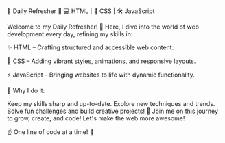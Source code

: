 🚀 Daily Refresher 🌟
💻 HTML | 🎨 CSS | 🛠️ JavaScript
 
Welcome to my Daily Refresher! 🚀 Here, I dive into the world of web development every day, refining my skills in:

✨ HTML – Crafting structured and accessible web content.

🎨 CSS – Adding vibrant styles, animations, and responsive layouts.

⚡ JavaScript – Bringing websites to life with dynamic functionality.

🧠 Why I do it: 
 
Keep my skills sharp and up-to-date.
Explore new techniques and trends.
Solve fun challenges and build creative projects!
🌱 Join me on this journey to grow, create, and code! Let's make the web more awesome!


☝️ One line of code at a time! 🎉

